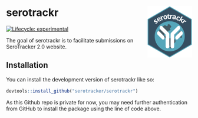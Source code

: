 
<!-- README.md is generated from README.Rmd. Please edit that file -->

# serotrackr <img src="man/figures/logo.svg" align="right" height="139" alt="" />

<!-- badges: start -->

[![Lifecycle:
experimental](https://img.shields.io/badge/lifecycle-experimental-orange.svg)](https://lifecycle.r-lib.org/articles/stages.html#experimental)
<!-- badges: end -->

The goal of serotrackr is to facilitate submissions on SeroTracker 2.0
website.

## Installation

You can install the development version of serotrackr like so:

``` r
devtools::install_github("serotracker/serotrackr")
```

As this Github repo is private for now, you may need further
authentication from GitHub to install the package using the line of code
above.
